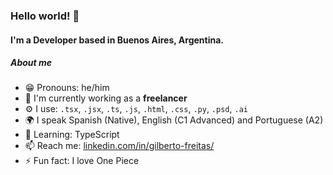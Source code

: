 ### Hello world! 👋

#### I'm a Developer based in Buenos Aires, Argentina. 

##### About me

- 😁 Pronouns: he/him
- 🏢 I'm currently working as a **freelancer**
- ⚙️ I use: `.tsx`, `.jsx`, `.ts`, `.js`, `.html`, `.css`, `.py`, `.psd`, `.ai`
- 🌍 I speak Spanish (Native), English (C1 Advanced) and Portuguese (A2)
- 🌱 Learning: TypeScript
- 📫 Reach me: [linkedin.com/in/gilberto-freitas/](https://www.linkedin.com/in/gilberto-freitas/)
- ⚡️ Fun fact: I love One Piece
